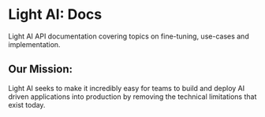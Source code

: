 # Light AI: Docs

Light AI API documentation covering topics on fine-tuning, use-cases and implementation. 


## Our Mission:

Light AI seeks to make it incredibly easy for teams to build and deploy AI driven applications into production by removing the technical limitations that exist today. 

